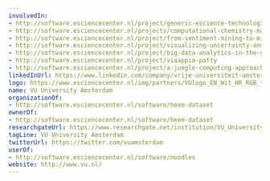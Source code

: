 ```yaml
---
involvedIn:
- http://software.esciencecenter.nl/project/generic-escience-technologies
- http://software.esciencecenter.nl/projects/computational-chemistry-made-easy
- http://software.esciencecenter.nl/project/from-sentiment-mining-to-mining-embodied-emotions
- http://software.esciencecenter.nl/project/visualizing-uncertainty-and-perspectives
- http://software.esciencecenter.nl/project/big-data-analytics-in-the-geo-spatial-domain
- http://software.esciencecenter.nl/project/viaappia-patty
- http://software.esciencecenter.nl/project/a-jungle-computing-approach-to-large-scale-online-forensic-analysis
linkedInUrl: https://www.linkedin.com/company/vrije-universiteit-amsterdam
logo: https://www.esciencecenter.nl/img/partners/VUlogo_EN_Wit_HR_RGB_tcm9-201385.png
name: VU University Amsterdam
organizationOf:
- http://software.esciencecenter.nl/software/heem-dataset
ownerOf:
- http://software.esciencecenter.nl/software/heem-dataset
researchgateUrl: https://www.researchgate.net/institution/VU_University_Amsterdam
tagLine: VU University Amsterdam
twitterUrl: https://twitter.com/vuamsterdam
userOf:
- http://software.esciencecenter.nl/software/noodles
website: http://www.vu.nl/
---
```

